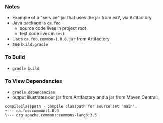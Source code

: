 
### Notes

* Example of a "service" jar that uses the jar from ex2, via Artifactory
* Java package is `ca.foo`
    * source code lives in project root
    * test code lives in `test`
* Uses `ca.foo.common-1.0.0.jar` from Artifactory
* see `build.gradle`

### To Build

* `gradle build`

### To View Dependencies

* `gradle dependencies`
* output illustrates our jar from Artifactory and a jar from Maven Central:
```
compileClasspath - Compile classpath for source set 'main'.
+--- ca.foo:common:1.0.0
\--- org.apache.commons:commons-lang3:3.5
``` 

